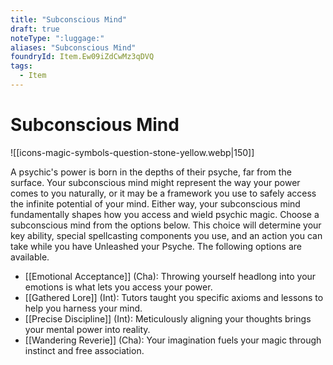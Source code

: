 ```yaml
---
title: "Subconscious Mind"
draft: true
noteType: ":luggage:"
aliases: "Subconscious Mind"
foundryId: Item.Ew09iZdCwMz3qDVQ
tags:
  - Item
---
```


# Subconscious Mind
![[icons-magic-symbols-question-stone-yellow.webp|150]]

A psychic's power is born in the depths of their psyche, far from the surface. Your subconscious mind might represent the way your power comes to you naturally, or it may be a framework you use to safely access the infinite potential of your mind. Either way, your subconscious mind fundamentally shapes how you access and wield psychic magic. Choose a subconscious mind from the options below. This choice will determine your key ability, special spellcasting components you use, and an action you can take while you have Unleashed your Psyche. The following options are available.

*   [[Emotional Acceptance]] (Cha): Throwing yourself headlong into your emotions is what lets you access your power.
*   [[Gathered Lore]] (Int): Tutors taught you specific axioms and lessons to help you harness your mind.
*   [[Precise Discipline]] (Int): Meticulously aligning your thoughts brings your mental power into reality.
*   [[Wandering Reverie]] (Cha): Your imagination fuels your magic through instinct and free association.
